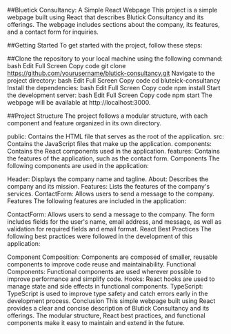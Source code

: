 ##Bluetick Consultancy: A Simple React Webpage
This project is a simple webpage built using React that describes Blutick Consultancy and its offerings. The webpage includes sections about the company, its features, and a contact form for inquiries.

##Getting Started
To get started with the project, follow these steps:

##Clone the repository to your local machine using the following command:
bash
Edit
Full Screen
Copy code
git clone https://github.com/yourusername/blutick-consultancy.git
Navigate to the project directory:
bash
Edit
Full Screen
Copy code
cd bluteick-consultancy
Install the dependencies:
bash
Edit
Full Screen
Copy code
npm install
Start the development server:
bash
Edit
Full Screen
Copy code
npm start
The webpage will be available at http://localhost:3000.

##Project Structure
The project follows a modular structure, with each component and feature organized in its own directory.

public: Contains the HTML file that serves as the root of the application.
src: Contains the JavaScript files that make up the application.
components: Contains the React components used in the application.
features: Contains the features of the application, such as the contact form.
Components
The following components are used in the application:

Header: Displays the company name and tagline.
About: Describes the company and its mission.
Features: Lists the features of the company's services.
ContactForm: Allows users to send a message to the company.
Features
The following features are included in the application:

ContactForm: Allows users to send a message to the company. The form includes fields for the user's name, email address, and message, as well as validation for required fields and email format.
React Best Practices
The following best practices were followed in the development of this application:

Component Composition: Components are composed of smaller, reusable components to improve code reuse and maintainability.
Functional Components: Functional components are used wherever possible to improve performance and simplify code.
Hooks: React hooks are used to manage state and side effects in functional components.
TypeScript: TypeScript is used to improve type safety and catch errors early in the development process.
Conclusion
This simple webpage built using React provides a clear and concise description of Blutick Consultancy and its offerings. The modular structure, React best practices, and functional components make it easy to maintain and extend in the future.

